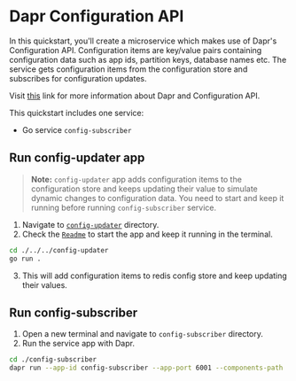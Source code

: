 # Dapr Configuration API

In this quickstart, you'll create a microservice which makes use of Dapr's Configuration API. Configuration items are key/value pairs containing configuration data such as app ids, partition keys, database names etc. The service gets configuration items from the configuration store and subscribes for configuration updates.

Visit [this](https://docs.dapr.io/developing-applications/building-blocks/configuration/) link for more information about Dapr and Configuration API.

This quickstart includes one service:

- Go service `config-subscriber`

## Run config-updater app

> **Note:** `config-updater` app adds configuration items to the configuration store and keeps updating their value to simulate dynamic changes to configuration data. You need to start and keep it running before running `config-subscriber` service.

1. Navigate to [`config-updater`](./../../config-updater/) directory.
2. Check the [`Readme`](./../../config-updater/README.md) to start the app and keep it running in the terminal.

```bash
cd ./../../config-updater
go run .
```

3. This will add configuration items to redis config store and keep updating their values.

## Run config-subscriber

1. Open a new terminal and navigate to `config-subscriber` directory.
2. Run the service app with Dapr.

<!-- STEP
name: Run config-subscriber service
expected_stdout_lines:
  - '== APP == Configuration for appID1: {"Value":'
  - '== APP == Configuration for appID2: {"Value":'
  - '== APP == App subscribed to config changes with subscription id:'
  - '== APP == Configuration update {"appID1":{"Value":'
  - '== APP == Configuration update {"appID2":{"Value":'
  - "Exited App successfully"
expected_stderr_lines:
output_match_mode: substring
match_order: none
background: true
sleep: 20
-->

```bash
cd ./config-subscriber
dapr run --app-id config-subscriber --app-port 6001 --components-path ../../../components -- go run .
```

<!-- END_STEP -->